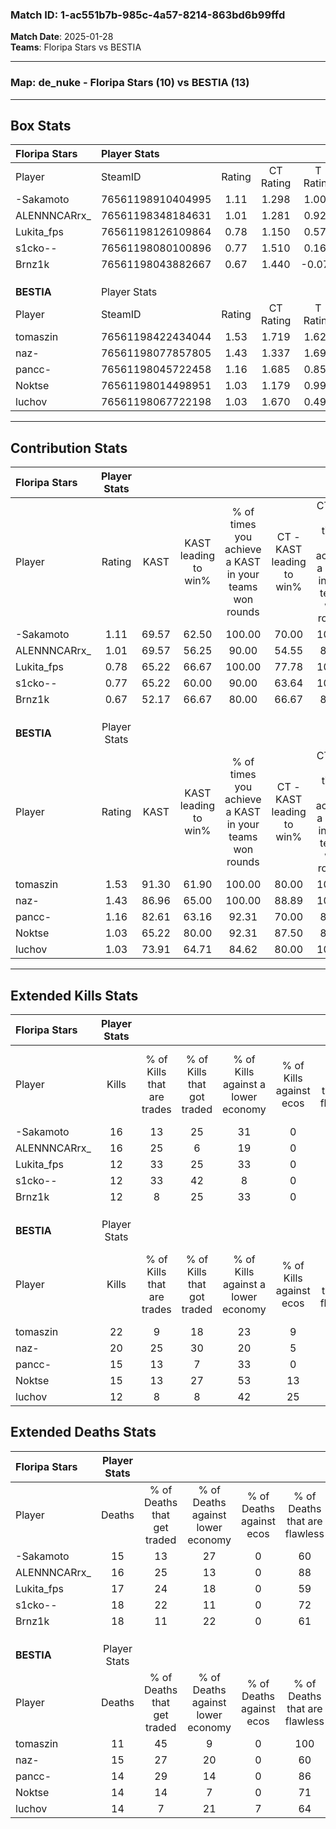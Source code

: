 ### Match ID: 1-ac551b7b-985c-4a57-8214-863bd6b99ffd  
**Match Date**: 2025-01-28  
**Teams**: Floripa Stars vs BESTIA  

---  

### **Map**: de_nuke - Floripa Stars (10) vs BESTIA (13)  
---  

## Box Stats  

| **Floripa Stars** | Player Stats      |        |           |          |       |      |       |         |        |      |     |
| :- | :- | :-: | :-: | :-: | :-: | :-: | :-: | :-: | :-: | :-: | :-: |
| Player            | SteamID           | Rating | CT Rating | T Rating | KAST  | ADR  | Kills | Assists | Deaths | K/D  | HS% |
| -Sakamoto         | 76561198910404995 |  1.11  |   1.298   |  1.000   | 69.57 | 80.0 |  16   |    7    |   15   | 1.07 | 81  |
| ALENNNCARrx_      | 76561198348184631 |  1.01  |   1.281   |  0.921   | 69.57 | 63.1 |  16   |    3    |   16   | 1.00 |  0  |
| Lukita_fps        | 76561198126109864 |  0.78  |   1.150   |  0.579   | 65.22 | 53.8 |  12   |    4    |   17   | 0.71 | 33  |
| s1cko--           | 76561198080100896 |  0.77  |   1.510   |  0.161   | 65.22 | 59.5 |  12   |    2    |   18   | 0.67 | 41  |
| Brnz1k            | 76561198043882667 |  0.67  |   1.440   |  -0.071  | 52.17 | 56.9 |  12   |    3    |   18   | 0.67 | 58  |
|                   |                   |        |           |          |       |      |       |         |        |      |     |
|                   |                   |        |           |          |       |      |       |         |        |      |     |
|                   |                   |        |           |          |       |      |       |         |        |      |     |
| **BESTIA**        | Player Stats      |        |           |          |       |      |       |         |        |      |     |
| Player            | SteamID           | Rating | CT Rating | T Rating | KAST  | ADR  | Kills | Assists | Deaths | K/D  | HS% |
| tomaszin          | 76561198422434044 |  1.53  |   1.719   |  1.627   | 91.30 | 73.5 |  22   |    0    |   11   | 2.00 | 50  |
| naz-              | 76561198077857805 |  1.43  |   1.337   |  1.691   | 86.96 | 96.4 |  20   |    4    |   15   | 1.33 | 60  |
| pancc-            | 76561198045722458 |  1.16  |   1.685   |  0.850   | 82.61 | 70.4 |  15   |    6    |   14   | 1.07 | 40  |
| Noktse            | 76561198014498951 |  1.03  |   1.179   |  0.991   | 65.22 | 73.3 |  15   |    5    |   14   | 1.07 | 26  |
| luchov            | 76561198067722198 |  1.03  |   1.670   |  0.492   | 73.91 | 76.8 |  12   |   13    |   14   | 0.86 | 83  |
---  

## Contribution Stats  

| **Floripa Stars** | Player Stats |       |                      |                                                        |                           |                                                             |                          |                                                            |
| :- | :-: | :-: | :-: | :-: | :-: | :-: | :-: | :-: |
| Player            |    Rating    | KAST  | KAST leading to win% | % of times you achieve a KAST in your teams won rounds | CT - KAST leading to win% | CT - % of times you achieve a KAST in your teams won rounds | T - KAST leading to win% | T - % of times you achieve a KAST in your teams won rounds |
| -Sakamoto         |     1.11     | 69.57 |        62.50         |                         100.00                         |           70.00           |                           100.00                            |          50.00           |                           100.00                           |
| ALENNNCARrx_      |     1.01     | 69.57 |        56.25         |                         90.00                          |           54.55           |                            85.71                            |          60.00           |                           100.00                           |
| Lukita_fps        |     0.78     | 65.22 |        66.67         |                         100.00                         |           77.78           |                           100.00                            |          50.00           |                           100.00                           |
| s1cko--           |     0.77     | 65.22 |        60.00         |                         90.00                          |           63.64           |                           100.00                            |          50.00           |                           66.67                            |
| Brnz1k            |     0.67     | 52.17 |        66.67         |                         80.00                          |           66.67           |                            85.71                            |          66.67           |                           66.67                            |
|                   |              |       |                      |                                                        |                           |                                                             |                          |                                                            |
|                   |              |       |                      |                                                        |                           |                                                             |                          |                                                            |
|                   |              |       |                      |                                                        |                           |                                                             |                          |                                                            |
| **BESTIA**        | Player Stats |       |                      |                                                        |                           |                                                             |                          |                                                            |
| Player            |    Rating    | KAST  | KAST leading to win% | % of times you achieve a KAST in your teams won rounds | CT - KAST leading to win% | CT - % of times you achieve a KAST in your teams won rounds | T - KAST leading to win% | T - % of times you achieve a KAST in your teams won rounds |
| tomaszin          |     1.53     | 91.30 |        61.90         |                         100.00                         |           80.00           |                           100.00                            |          45.45           |                           100.00                           |
| naz-              |     1.43     | 86.96 |        65.00         |                         100.00                         |           88.89           |                           100.00                            |          45.45           |                           100.00                           |
| pancc-            |     1.16     | 82.61 |        63.16         |                         92.31                          |           70.00           |                            87.50                            |          55.56           |                           100.00                           |
| Noktse            |     1.03     | 65.22 |        80.00         |                         92.31                          |           87.50           |                            87.50                            |          71.43           |                           100.00                           |
| luchov            |     1.03     | 73.91 |        64.71         |                         84.62                          |           80.00           |                           100.00                            |          42.86           |                           60.00                            |
---  

## Extended Kills Stats  

| **Floripa Stars** | Player Stats |                            |                            |                                    |                         |                              |                                 |                                       |                    |           |
| :- | :-: | :-: | :-: | :-: | :-: | :-: | :-: | :-: | :-: | :-: |
| Player            |    Kills     | % of Kills that are trades | % of Kills that got traded | % of Kills against a lower economy | % of Kills against ecos | % of Kills that are flawless | % of Kills that are close duels | % of Kills that are assisted by flash | Pistol Round Kills | AWP Kills |
| -Sakamoto         |      16      |             13             |             25             |                 31                 |            0            |              75              |                6                |                   6                   |         0          |     0     |
| ALENNNCARrx_      |      16      |             25             |             6              |                 19                 |            0            |              88              |                6                |                   0                   |         10         |     0     |
| Lukita_fps        |      12      |             33             |             25             |                 33                 |            0            |              83              |                8                |                   0                   |         0          |     2     |
| s1cko--           |      12      |             33             |             42             |                 8                  |            0            |              75              |                8                |                   0                   |         0          |     1     |
| Brnz1k            |      12      |             8              |             25             |                 33                 |            0            |              50              |               17                |                   0                   |         0          |     2     |
|                   |              |                            |                            |                                    |                         |                              |                                 |                                       |                    |           |
|                   |              |                            |                            |                                    |                         |                              |                                 |                                       |                    |           |
|                   |              |                            |                            |                                    |                         |                              |                                 |                                       |                    |           |
| **BESTIA**        | Player Stats |                            |                            |                                    |                         |                              |                                 |                                       |                    |           |
| Player            |    Kills     | % of Kills that are trades | % of Kills that got traded | % of Kills against a lower economy | % of Kills against ecos | % of Kills that are flawless | % of Kills that are close duels | % of Kills that are assisted by flash | Pistol Round Kills | AWP Kills |
| tomaszin          |      22      |             9              |             18             |                 23                 |            9            |              59              |                9                |                   5                   |         0          |     2     |
| naz-              |      20      |             25             |             30             |                 20                 |            5            |              75              |                5                |                  15                   |         0          |     0     |
| pancc-            |      15      |             13             |             7              |                 33                 |            0            |              53              |                7                |                   0                   |         0          |     2     |
| Noktse            |      15      |             13             |             27             |                 53                 |           13            |              80              |                0                |                   0                   |         11         |     1     |
| luchov            |      12      |             8              |             8              |                 42                 |           25            |              75              |                0                |                   8                   |         0          |     2     |
## Extended Deaths Stats  

| **Floripa Stars** | Player Stats |                             |                                   |                          |                               |                            |                           |               |
| :- | :-: | :-: | :-: | :-: | :-: | :-: | :-: | :-: |
| Player            |    Deaths    | % of Deaths that get traded | % of Deaths against lower economy | % of Deaths against ecos | % of Deaths that are flawless | % of Deaths that are close | % of Deaths while blinded | Deaths to AWP |
| -Sakamoto         |      15      |             13              |                27                 |            0             |              60               |             13             |             7             |       0       |
| ALENNNCARrx_      |      16      |             25              |                13                 |            0             |              88               |             0              |             0             |       3       |
| Lukita_fps        |      17      |             24              |                18                 |            0             |              59               |             6              |            12             |       2       |
| s1cko--           |      18      |             22              |                11                 |            0             |              72               |             6              |             0             |       5       |
| Brnz1k            |      18      |             11              |                22                 |            0             |              61               |             0              |            11             |       1       |
|                   |              |                             |                                   |                          |                               |                            |                           |               |
|                   |              |                             |                                   |                          |                               |                            |                           |               |
|                   |              |                             |                                   |                          |                               |                            |                           |               |
| **BESTIA**        | Player Stats |                             |                                   |                          |                               |                            |                           |               |
| Player            |    Deaths    | % of Deaths that get traded | % of Deaths against lower economy | % of Deaths against ecos | % of Deaths that are flawless | % of Deaths that are close | % of Deaths while blinded | Deaths to AWP |
| tomaszin          |      11      |             45              |                 9                 |            0             |              100              |             0              |             0             |       2       |
| naz-              |      15      |             27              |                20                 |            0             |              60               |             20             |             0             |       1       |
| pancc-            |      14      |             29              |                14                 |            0             |              86               |             7              |             7             |       2       |
| Noktse            |      14      |             14              |                 7                 |            0             |              71               |             0              |             0             |       3       |
| luchov            |      14      |              7              |                21                 |            7             |              64               |             14             |             0             |       2       |
